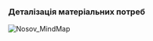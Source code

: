 
### Деталізація матеріальних потреб
![Nosov_MindMap](https://user-images.githubusercontent.com/59706253/188469730-fb59d31c-c6d9-4a05-a659-772070b41210.jpg)
